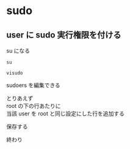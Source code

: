 
# sudo


## user に sudo 実行権限を付ける

su になる

```
su
```

```
visudo
```

sudoers を編集できる

とりあえず  
root の下の行あたりに  
当該 user を root と同じ設定にした行を追加する

保存する

終わり


